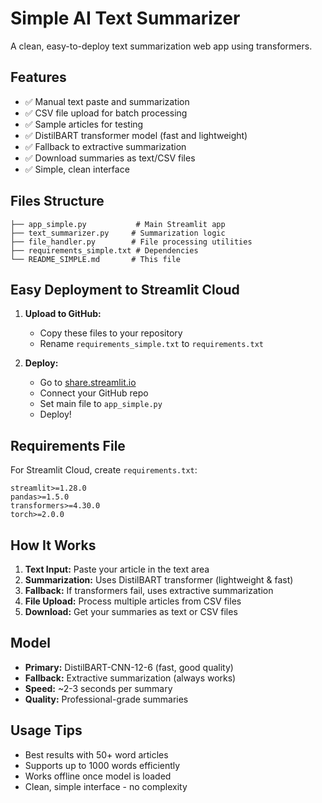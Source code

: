 # Simple AI Text Summarizer

A clean, easy-to-deploy text summarization web app using transformers.

## Features

- ✅ Manual text paste and summarization
- ✅ CSV file upload for batch processing  
- ✅ Sample articles for testing
- ✅ DistilBART transformer model (fast and lightweight)
- ✅ Fallback to extractive summarization
- ✅ Download summaries as text/CSV files
- ✅ Simple, clean interface

## Files Structure

```
├── app_simple.py           # Main Streamlit app
├── text_summarizer.py     # Summarization logic
├── file_handler.py        # File processing utilities
├── requirements_simple.txt # Dependencies
└── README_SIMPLE.md       # This file
```

## Easy Deployment to Streamlit Cloud

1. **Upload to GitHub:**
   - Copy these files to your repository
   - Rename `requirements_simple.txt` to `requirements.txt`

2. **Deploy:**
   - Go to [share.streamlit.io](https://share.streamlit.io)
   - Connect your GitHub repo
   - Set main file to `app_simple.py`
   - Deploy!

## Requirements File

For Streamlit Cloud, create `requirements.txt`:
```
streamlit>=1.28.0
pandas>=1.5.0
transformers>=4.30.0
torch>=2.0.0
```

## How It Works

1. **Text Input:** Paste your article in the text area
2. **Summarization:** Uses DistilBART transformer (lightweight & fast)
3. **Fallback:** If transformers fail, uses extractive summarization
4. **File Upload:** Process multiple articles from CSV files
5. **Download:** Get your summaries as text or CSV files

## Model

- **Primary:** DistilBART-CNN-12-6 (fast, good quality)
- **Fallback:** Extractive summarization (always works)
- **Speed:** ~2-3 seconds per summary
- **Quality:** Professional-grade summaries

## Usage Tips

- Best results with 50+ word articles
- Supports up to 1000 words efficiently
- Works offline once model is loaded
- Clean, simple interface - no complexity